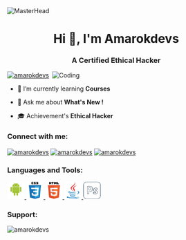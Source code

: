 <img src="https://imgur.com/gallery/ive-been-gone-little-while-what-did-i-miss-FvgOlSh" alt="MasterHead">
<h1 align="center">Hi 👋, I'm Amarokdevs</h1>
<h3 align="center">A Certified Ethical Hacker</h3>
<img align="right" alt="Coding" width="400" src="https://i.pinimg.com/originals/81/17/8b/81178b47a8598f0c81c4799f2cdd4057.gif">

<p align="left"> <a href="https://twitter.com/amarokdevs" target="blank"><img src="https://img.shields.io/twitter/follow/amarokdevs?logo=twitter&style=for-the-badge" alt="amarokdevs" /></a> </p>

- 🧃 I’m currently learning **Courses**

- 💬 Ask me about **What's New !**

- 🎓 Achievement's **Ethical Hacker**

<h3 align="left">Connect with me:</h3>
<p align="left">
<a href="https://twitter.com/amarokdevs" target="blank"><img align="center" src="https://raw.githubusercontent.com/rahuldkjain/github-profile-readme-generator/master/src/images/icons/Social/twitter.svg" alt="amarokdevs" height="30" width="40" /></a>
<a href="https://instagram.com/amarokdevs" target="blank"><img align="center" src="https://raw.githubusercontent.com/rahuldkjain/github-profile-readme-generator/master/src/images/icons/Social/instagram.svg" alt="amarokdevs" height="30" width="40" /></a>
<a href="https://www.youtube.com/c/amarokdevs" target="blank"><img align="center" src="https://raw.githubusercontent.com/rahuldkjain/github-profile-readme-generator/master/src/images/icons/Social/youtube.svg" alt="amarokdevs" height="30" width="40" /></a>
</p>

<h3 align="left">Languages and Tools:</h3>
<p align="left"> <a href="https://developer.android.com" target="_blank" rel="noreferrer"> <img src="https://raw.githubusercontent.com/devicons/devicon/master/icons/android/android-original-wordmark.svg" alt="android" width="40" height="40"/> </a> <a href="https://www.w3schools.com/css/" target="_blank" rel="noreferrer"> <img src="https://raw.githubusercontent.com/devicons/devicon/master/icons/css3/css3-original-wordmark.svg" alt="css3" width="40" height="40"/> </a> <a href="https://www.w3.org/html/" target="_blank" rel="noreferrer"> <img src="https://raw.githubusercontent.com/devicons/devicon/master/icons/html5/html5-original-wordmark.svg" alt="html5" width="40" height="40"/> </a> <a href="https://www.java.com" target="_blank" rel="noreferrer"> <img src="https://raw.githubusercontent.com/devicons/devicon/master/icons/java/java-original.svg" alt="java" width="40" height="40"/> </a> <a href="https://www.photoshop.com/en" target="_blank" rel="noreferrer"> <img src="https://raw.githubusercontent.com/devicons/devicon/master/icons/photoshop/photoshop-line.svg" alt="photoshop" width="40" height="40"/> </a> </p>

<h3 align="left">Support:</h3>
<p><a href="https://www.buymeacoffee.com/amarokdevs "> <img align="left" src="https://cdn.buymeacoffee.com/buttons/v2/default-yellow.png" height="50" width="210" alt="amarokdevs " /></a></p><br><br>
